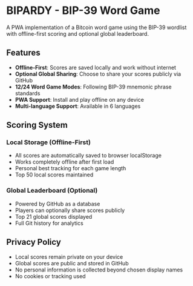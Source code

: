 # BIPARDY - BIP-39 Word Game

A PWA implementation of a Bitcoin word game using the BIP-39 wordlist with offline-first scoring and optional global leaderboard.

## Features

- **Offline-First**: Scores are saved locally and work without internet
- **Optional Global Sharing**: Choose to share your scores publicly via GitHub
- **12/24 Word Game Modes**: Following BIP-39 mnemonic phrase standards
- **PWA Support**: Install and play offline on any device
- **Multi-language Support**: Available in 6 languages

## Scoring System

### Local Storage (Offline-First)
- All scores are automatically saved to browser localStorage
- Works completely offline after first load
- Personal best tracking for each game length
- Top 50 local scores maintained

### Global Leaderboard (Optional)
- Powered by GitHub as a database
- Players can optionally share scores publicly
- Top 21 global scores displayed
- Full Git history for analytics

## Privacy Policy

- Local scores remain private on your device
- Global scores are public and stored in GitHub
- No personal information is collected beyond chosen display names
- No cookies or tracking used